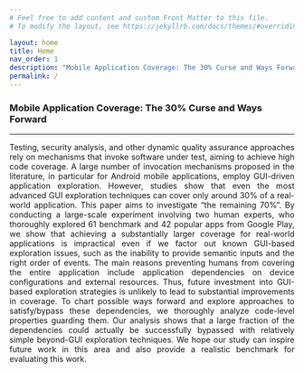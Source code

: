 ```yaml
---
# Feel free to add content and custom Front Matter to this file.
# To modify the layout, see https://jekyllrb.com/docs/themes/#overriding-theme-defaults

layout: home
title: Home
nav_order: 1
description: "Mobile Application Coverage: The 30% Curse and Ways Forward"
permalink: /
---
```


### Mobile Application Coverage: The 30% Curse and Ways Forward

---
<p style='text-align: justify;'>
Testing, security analysis, and other dynamic quality assurance approaches rely on mechanisms that invoke software under test, aiming to achieve high code coverage. A large number of invocation mechanisms proposed in the literature, in particular for Android mobile applications, employ GUI-driven application exploration. However, studies show that even the most advanced GUI exploration techniques can cover only around 30% of a real-world application. This paper aims to investigate “the remaining 70%”. By conducting a large-scale experiment involving two human experts, who thoroughly explored 61 benchmark and 42 popular apps from Google Play, we show that achieving a substantially larger coverage for real-world applications is impractical even if we factor out known GUI-based exploration issues, such as the inability to provide semantic inputs and the right order of events. The main reasons preventing humans from covering the entire application include application dependencies on device configurations and external resources. Thus, future investment into GUI-based exploration strategies is unlikely to lead to substantial improvements in coverage. To chart possible ways forward and explore approaches to satisfy/bypass these dependencies, we thoroughly analyze code-level properties guarding them. Our analysis shows that a large fraction of the dependencies could actually be successfully bypassed with relatively simple beyond-GUI exploration techniques. We hope our study can inspire future work in this area and also provide a realistic benchmark for evaluating this work.
</p>